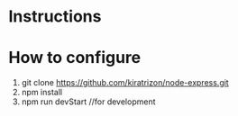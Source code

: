 # Instructions
# How to configure
1. git clone https://github.com/kiratrizon/node-express.git
2. npm install
3. npm run devStart //for development